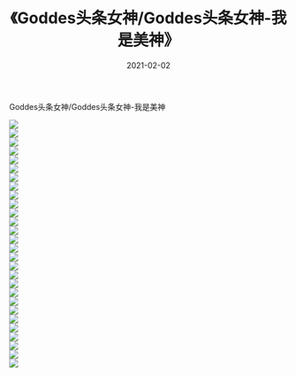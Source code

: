 ﻿---
layout: post
title:  《Goddes头条女神/Goddes头条女神-我是美神》
date:   2021-02-02
img: http://img.660000.xyz/Sharelink/网络美图/2021/Goddes头条女神/Goddes头条女神-我是美神/000.jpg
categories: [美女, 清纯, 唯美]
---

Goddes头条女神/Goddes头条女神-我是美神

 ![](http://img.660000.xyz/Sharelink/网络美图/2021/Goddes头条女神/Goddes头条女神-我是美神/001.jpg) <br>![](http://img.660000.xyz/Sharelink/网络美图/2021/Goddes头条女神/Goddes头条女神-我是美神/002.jpg) <br>![](http://img.660000.xyz/Sharelink/网络美图/2021/Goddes头条女神/Goddes头条女神-我是美神/003.jpg) <br>![](http://img.660000.xyz/Sharelink/网络美图/2021/Goddes头条女神/Goddes头条女神-我是美神/004.jpg) <br>![](http://img.660000.xyz/Sharelink/网络美图/2021/Goddes头条女神/Goddes头条女神-我是美神/005.jpg) <br>![](http://img.660000.xyz/Sharelink/网络美图/2021/Goddes头条女神/Goddes头条女神-我是美神/006.jpg) <br>![](http://img.660000.xyz/Sharelink/网络美图/2021/Goddes头条女神/Goddes头条女神-我是美神/007.jpg) <br>![](http://img.660000.xyz/Sharelink/网络美图/2021/Goddes头条女神/Goddes头条女神-我是美神/008.jpg) <br>![](http://img.660000.xyz/Sharelink/网络美图/2021/Goddes头条女神/Goddes头条女神-我是美神/009.jpg) <br>![](http://img.660000.xyz/Sharelink/网络美图/2021/Goddes头条女神/Goddes头条女神-我是美神/010.jpg) <br>![](http://img.660000.xyz/Sharelink/网络美图/2021/Goddes头条女神/Goddes头条女神-我是美神/011.jpg) <br>![](http://img.660000.xyz/Sharelink/网络美图/2021/Goddes头条女神/Goddes头条女神-我是美神/012.jpg) <br>![](http://img.660000.xyz/Sharelink/网络美图/2021/Goddes头条女神/Goddes头条女神-我是美神/013.jpg) <br>![](http://img.660000.xyz/Sharelink/网络美图/2021/Goddes头条女神/Goddes头条女神-我是美神/014.jpg) <br>![](http://img.660000.xyz/Sharelink/网络美图/2021/Goddes头条女神/Goddes头条女神-我是美神/015.jpg) <br>![](http://img.660000.xyz/Sharelink/网络美图/2021/Goddes头条女神/Goddes头条女神-我是美神/016.jpg) <br>![](http://img.660000.xyz/Sharelink/网络美图/2021/Goddes头条女神/Goddes头条女神-我是美神/017.jpg) <br>![](http://img.660000.xyz/Sharelink/网络美图/2021/Goddes头条女神/Goddes头条女神-我是美神/018.jpg) <br>![](http://img.660000.xyz/Sharelink/网络美图/2021/Goddes头条女神/Goddes头条女神-我是美神/019.jpg) <br>![](http://img.660000.xyz/Sharelink/网络美图/2021/Goddes头条女神/Goddes头条女神-我是美神/020.jpg) <br>![](http://img.660000.xyz/Sharelink/网络美图/2021/Goddes头条女神/Goddes头条女神-我是美神/021.jpg) <br>![](http://img.660000.xyz/Sharelink/网络美图/2021/Goddes头条女神/Goddes头条女神-我是美神/022.jpg) <br>![](http://img.660000.xyz/Sharelink/网络美图/2021/Goddes头条女神/Goddes头条女神-我是美神/023.jpg) <br>![](http://img.660000.xyz/Sharelink/网络美图/2021/Goddes头条女神/Goddes头条女神-我是美神/024.jpg) <br>![](http://img.660000.xyz/Sharelink/网络美图/2021/Goddes头条女神/Goddes头条女神-我是美神/025.jpg) <br>![](http://img.660000.xyz/Sharelink/网络美图/2021/Goddes头条女神/Goddes头条女神-我是美神/026.jpg) <br>![](http://img.660000.xyz/Sharelink/网络美图/2021/Goddes头条女神/Goddes头条女神-我是美神/027.jpg) <br>![](http://img.660000.xyz/Sharelink/网络美图/2021/Goddes头条女神/Goddes头条女神-我是美神/028.jpg) <br>
